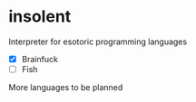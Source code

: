 # insolent
Interpreter for esotoric programming languages

- [x] Brainfuck
- [ ] Fish

More languages to be planned
